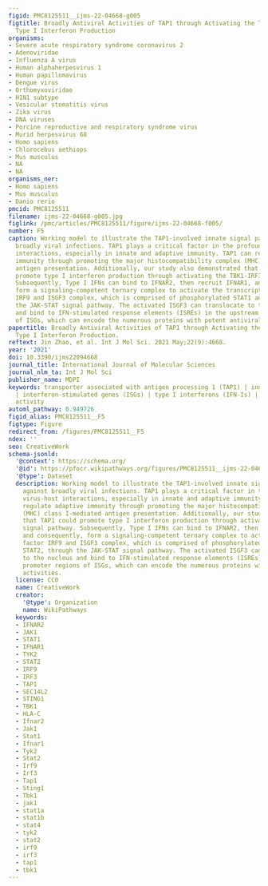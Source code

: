 ```yaml
---
figid: PMC8125511__ijms-22-04668-g005
figtitle: Broadly Antiviral Activities of TAP1 through Activating the TBK1-IRF3-Mediated
  Type I Interferon Production
organisms:
- Severe acute respiratory syndrome coronavirus 2
- Adenoviridae
- Influenza A virus
- Human alphaherpesvirus 1
- Human papillomavirus
- Dengue virus
- Orthomyxoviridae
- H1N1 subtype
- Vesicular stomatitis virus
- Zika virus
- DNA viruses
- Porcine reproductive and respiratory syndrome virus
- Murid herpesvirus 68
- Homo sapiens
- Chlorocebus aethiops
- Mus musculus
- NA
- NA
organisms_ner:
- Homo sapiens
- Mus musculus
- Danio rerio
pmcid: PMC8125511
filename: ijms-22-04668-g005.jpg
figlink: /pmc/articles/PMC8125511/figure/ijms-22-04668-f005/
number: F5
caption: Working model to illustrate the TAP1-involved innate signal pathway against
  broadly viral infections. TAP1 plays a critical factor in the profound virus-host
  interactions, especially in innate and adaptive immunity. TAP1 can regulate adaptive
  immunity through promoting the major histocompatibility complex (MHC) class I-mediated
  antigen presentation. Additionally, our study also demonstrated that TAP1 could
  promote type I interferon production through activating the TBK1-IRF3 signal pathway.
  Subsequently, Type I IFNs can bind to IFNAR2, then recruit IFNAR1, and consequently,
  form a signaling-competent ternary complex to activate the transcription factor
  IRF9 and ISGF3 complex, which is comprised of phosphorylated STAT1 and STAT2, through
  the JAK-STAT signal pathway. The activated ISGF3 can translocate to the nucleus
  and bind to IFN-stimulated response elements (ISREs) in the upstream promoter regions
  of ISGs, which can encode the numerous proteins with potent antiviral activities.
papertitle: Broadly Antiviral Activities of TAP1 through Activating the TBK1-IRF3-Mediated
  Type I Interferon Production.
reftext: Jin Zhao, et al. Int J Mol Sci. 2021 May;22(9):4668.
year: '2021'
doi: 10.3390/ijms22094668
journal_title: International Journal of Molecular Sciences
journal_nlm_ta: Int J Mol Sci
publisher_name: MDPI
keywords: transporter associated with antigen processing 1 (TAP1) | innate immunity
  | interferon-stimulated genes (ISGs) | type I interferons (IFN-Is) | broadly antiviral
  activity
automl_pathway: 0.949726
figid_alias: PMC8125511__F5
figtype: Figure
redirect_from: /figures/PMC8125511__F5
ndex: ''
seo: CreativeWork
schema-jsonld:
  '@context': https://schema.org/
  '@id': https://pfocr.wikipathways.org/figures/PMC8125511__ijms-22-04668-g005.html
  '@type': Dataset
  description: Working model to illustrate the TAP1-involved innate signal pathway
    against broadly viral infections. TAP1 plays a critical factor in the profound
    virus-host interactions, especially in innate and adaptive immunity. TAP1 can
    regulate adaptive immunity through promoting the major histocompatibility complex
    (MHC) class I-mediated antigen presentation. Additionally, our study also demonstrated
    that TAP1 could promote type I interferon production through activating the TBK1-IRF3
    signal pathway. Subsequently, Type I IFNs can bind to IFNAR2, then recruit IFNAR1,
    and consequently, form a signaling-competent ternary complex to activate the transcription
    factor IRF9 and ISGF3 complex, which is comprised of phosphorylated STAT1 and
    STAT2, through the JAK-STAT signal pathway. The activated ISGF3 can translocate
    to the nucleus and bind to IFN-stimulated response elements (ISREs) in the upstream
    promoter regions of ISGs, which can encode the numerous proteins with potent antiviral
    activities.
  license: CC0
  name: CreativeWork
  creator:
    '@type': Organization
    name: WikiPathways
  keywords:
  - IFNAR2
  - JAK1
  - STAT1
  - IFNAR1
  - TYK2
  - STAT2
  - IRF9
  - IRF3
  - TAP1
  - SEC14L2
  - STING1
  - TBK1
  - HLA-C
  - Ifnar2
  - Jak1
  - Stat1
  - Ifnar1
  - Tyk2
  - Stat2
  - Irf9
  - Irf3
  - Tap1
  - Sting1
  - Tbk1
  - jak1
  - stat1a
  - stat1b
  - stat4
  - tyk2
  - stat2
  - irf9
  - irf3
  - tap1
  - tbk1
---
```

